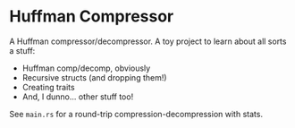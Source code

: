 # Huffman Compressor

A Huffman compressor/decompressor. A toy project to learn about all sorts a stuff:

- Huffman comp/decomp, obviously
- Recursive structs (and dropping them!)
- Creating traits
- And, I dunno... other stuff too!

See `main.rs` for a round-trip compression-decompression with stats.

